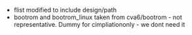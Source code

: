 - flist modified to include design/path
- bootrom and bootrom_linux taken from cva6/bootrom - not representative. Dummy for cimpliationonly - we dont need it
